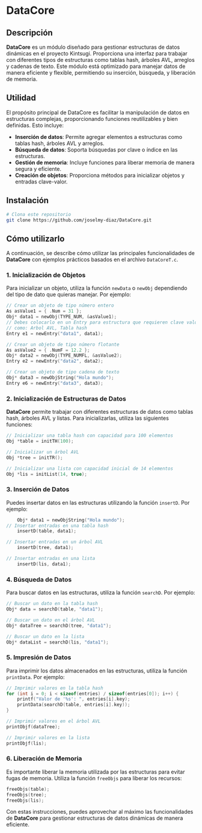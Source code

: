 # DataCore

## Descripción

**DataCore** es un módulo diseñado para gestionar estructuras de datos dinámicas en el proyecto Kintsugi. Proporciona una interfaz para trabajar con diferentes tipos de estructuras como tablas hash, árboles AVL, arreglos y cadenas de texto. Este módulo está optimizado para manejar datos de manera eficiente y flexible, permitiendo su inserción, búsqueda, y liberación de memoria.

## Utilidad

El propósito principal de DataCore es facilitar la manipulación de datos en estructuras complejas, proporcionando funciones reutilizables y bien definidas. Esto incluye:

- **Inserción de datos**: Permite agregar elementos a estructuras como tablas hash, árboles AVL y arreglos.
- **Búsqueda de datos**: Soporta búsquedas por clave o índice en las estructuras.
- **Gestión de memoria**: Incluye funciones para liberar memoria de manera segura y eficiente.
- **Creación de objetos**: Proporciona métodos para inicializar objetos y entradas clave-valor.

## Instalación

```bash
# Clona este repositorio
git clone https://github.com/joselmy-diaz/DataCore.git

```

## Cómo utilizarlo

A continuación, se describe cómo utilizar las principales funcionalidades de **DataCore** con ejemplos prácticos basados en el archivo `DataCoreT.c`.

### 1. Inicialización de Objetos

Para inicializar un objeto, utiliza la función `newData` o `newObj` dependiendo del tipo de dato que quieras manejar. Por ejemplo:

```c
// Crear un objeto de tipo número entero
As asValue1 = { .Num = 31 };
Obj* data1 = newObj(TYPE_NUM, &asValue1);
// Debes colocarlo en un Entry para estructura que requieren clave valor
// como: Arbol AVL, Tabla hash
Entry e1 = newEntry("data1", data1);

// Crear un objeto de tipo número flotante
As asValue2 = { .NumF = 12.2 };
Obj* data2 = newObj(TYPE_NUMFL, &asValue2);
Entry e2 = newEntry("data2", data2);

// Crear un objeto de tipo cadena de texto
Obj* data3 = newObjString("Hola mundo");
Entry e6 = newEntry("data3", data3);
```

### 2. Inicialización de Estructuras de Datos

**DataCore** permite trabajar con diferentes estructuras de datos como tablas hash, árboles AVL y listas. Para inicializarlas, utiliza las siguientes funciones:

```c
// Inicializar una tabla hash con capacidad para 100 elementos
Obj *table = initTH(100);

// Inicializar un árbol AVL
Obj *tree = initTR();

// Inicializar una lista con capacidad inicial de 14 elementos
Obj *lis = initList(14, true);
```

### 3. Inserción de Datos

Puedes insertar datos en las estructuras utilizando la función `insertD`. Por ejemplo:

```c
    Obj* data1 = newObjString("Hola mundo");
// Insertar entradas en una tabla hash
    insertD(table, data1);

// Insertar entradas en un árbol AVL
    insertD(tree, data1);

// Insertar entradas en una lista
    insertD(lis, data1);
```

### 4. Búsqueda de Datos

Para buscar datos en las estructuras, utiliza la función `searchD`. Por ejemplo:

```c
// Buscar un dato en la tabla hash
Obj* data = searchD(table, "data1");

// Buscar un dato en el árbol AVL
Obj* dataTree = searchD(tree, "data1");

// Buscar un dato en la lista
Obj* dataList = searchD(lis, "data1");
```

### 5. Impresión de Datos

Para imprimir los datos almacenados en las estructuras, utiliza la función `printData`. Por ejemplo:

```c
// Imprimir valores en la tabla hash
for (int i = 0; i < sizeof(entries) / sizeof(entries[0]); i++) {
    printf("Valor de '%s': ", entries[i].key);
    printData(searchD(table, entries[i].key));
}

// Imprimir valores en el árbol AVL
printObjf(dataTree);

// Imprimir valores en la lista
printObjf(lis);
```

### 6. Liberación de Memoria

Es importante liberar la memoria utilizada por las estructuras para evitar fugas de memoria. Utiliza la función `freeObjs` para liberar los recursos:

```c
freeObjs(table);
freeObjs(tree);
freeObjs(lis);
```

Con estas instrucciones, puedes aprovechar al máximo las funcionalidades de **DataCore** para gestionar estructuras de datos dinámicas de manera eficiente.
